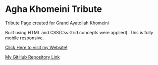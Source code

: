 # Agha Khomeini Tribute

Tribute Page created for Grand Ayatollah Khomeini

Built using HTML and CSS(Css Grid concepts were applied). This is fully mobile responsive.    
  
  
  [Click Here to visit my Website!][web_link]   
  
  [My GitHub Repository Link][repo_link]

[web_link]:https://smraza547.github.io/AghaKhomeiniTribute/
[repo_link]:https://github.com/smraza547/AghaKhomeiniTribute
